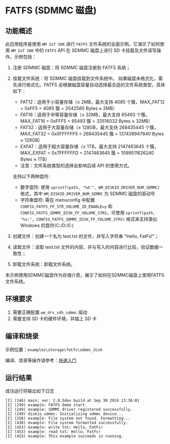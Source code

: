 # FATFS (SDMMC 磁盘)

## 功能概述

此应用程序是使用 `WM IoT SDK` 进行 `FATFS` 文件系统的全面示例。它演示了如何使用 `WM IoT SDK` 中的 `FATFS` API 在 SDMMC 磁盘上进行 SD 卡挂载及文件读写操作。示例包括：

1. 注册 SDMMC 磁盘：将 SDMMC 磁盘注册到 FATFS 系统；
2. 挂载文件系统：将 SDMMC 磁盘挂载到文件系统中。
   如果磁盘未格式化，需先进行格式化。FATFS 会根据磁盘容量自动选择最合适的文件系统类型，具体如下：
   - FAT12：适用于小容量存储（≤ 2MB，最大支持 4085 个簇，MAX_FAT12 = 0xFF5 = 4085 簇 = 2042560 Bytes ≈ 2MB）
   - FAT16：适用于中等容量存储（≤ 32MB，最大支持 65493 个簇，MAX_FAT16 = 0xFFF5 = 65493 簇 = 33516032 Bytes ≈ 32MB）
   - FAT32：适用于大容量存储（≤ 128GB，最大支持 268435445 个簇，MAX_FAT32 = 0x0FFFFFF5 = 268435445 簇 = 137438947840 Bytes ≈ 128GB）
   - EXFAT：适用于超大容量存储（≤ 1TB，最大支持 2147483645 个簇，MAX_EXFAT = 0x7FFFFFFD = 2147483645 簇 = 1099511626240 Bytes ≈ 1TB）
   - 注意：文件系统类型的选择会影响后续 API 的使用方式。

   支持以下两种盘符:
   - 数字盘符: 使用 `sprintf(path, "%d:", WM_DISKIO_DRIVER_NUM_SDMMC)` 格式，其中 `WM_DISKIO_DRIVER_NUM_SDMMC` 为 SDMMC 磁盘的驱动号
   - 字符串盘符: 需在 menuconfig 中配置 `CONFIG_FATFS_FF_STR_VOLUME_ID_ENABLE=y` 和 `CONFIG_FATFS_SDMMC_DISK_FF_VOLUME_STRS`，可使用 `sprintf(path, "%s:", CONFIG_FATFS_SDMMC_DISK_FF_VOLUME_STRS)` 格式来支持类似 Windows 的盘符(C:/D:/E:)
3. 创建文件：创建一个名为 test.txt 的文件，并写入字符串 "Hello, FatFs!"；
4. 读取文件：读取 test.txt 文件的内容，并与写入的内容进行比较，验证数据一致性；
5. 卸载文件系统：卸载文件系统。

本示例使用SDMMC磁盘作为存储介质，展示了如何在SDMMC磁盘上使用FATFS文件系统。

## 环境要求

1. 需要正确配置 `wm_drv_sdh_sdmmc` 驱动
2. 需要支持 SD 卡的硬件环境，并插上 SD 卡

## 编译和烧录

示例位置：`examples\storage\fatfs\sdmmc_disk`

编译、烧录等操作请参考：[快速入门](https://doc.winnermicro.net/w800/zh_CN/2.2-beta.2/get_started/index.html)

## 运行结果

成功运行将输出如下日志
```
[I] (146) main: ver: 2.0.5dev build at Sep 30 2024 13:36:01
[I] (249) example: FATFS demo start.
[I] (249) example: SDMMC driver registered successfully.
[I] (249) diskio_sdmmc: Initializing sdmmc device...
[I] (258) example: File system not found. Formatting...
[I] (438) example: File system formatted successfully.
[I] (453) example: write txt: Hello, FatFs!
[I] (453) example: read txt: Hello, FatFs!
[I] (453) example: This example succeeds in running.
```

